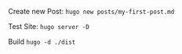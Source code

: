 Create new Post:
`hugo new posts/my-first-post.md`

Test Site:
`hugo server -D`

Build
`hugo -d ./dist`
